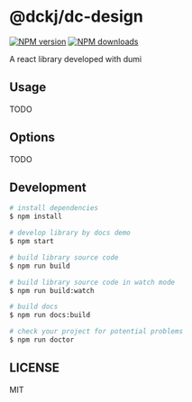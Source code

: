 # @dckj/dc-design

[![NPM version](https://img.shields.io/npm/v/@dckj/dc-design.svg?style=flat)](https://npmjs.org/package/@dckj/dc-design)
[![NPM downloads](http://img.shields.io/npm/dm/@dckj/dc-design.svg?style=flat)](https://npmjs.org/package/@dckj/dc-design)

A react library developed with dumi

## Usage

TODO

## Options

TODO

## Development

```bash
# install dependencies
$ npm install

# develop library by docs demo
$ npm start

# build library source code
$ npm run build

# build library source code in watch mode
$ npm run build:watch

# build docs
$ npm run docs:build

# check your project for potential problems
$ npm run doctor
```

## LICENSE

MIT
